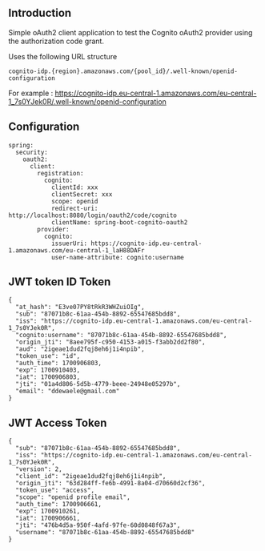 ## Introduction

Simple oAuth2 client application to test the Cognito oAuth2 provider using the authorization code grant.

Uses the following URL structure 

```
cognito-idp.{region}.amazonaws.com/{pool_id}/.well-known/openid-configuration
```

For example :
https://cognito-idp.eu-central-1.amazonaws.com/eu-central-1_7s0YJek0R/.well-known/openid-configuration


## Configuration

```
spring:
  security:
    oauth2:
      client:
        registration:
          cognito:
            clientId: xxx
            clientSecret: xxx
            scope: openid
            redirect-uri: http://localhost:8080/login/oauth2/code/cognito
            clientName: spring-boot-cognito-oauth2
        provider:
          cognito:
            issuerUri: https://cognito-idp.eu-central-1.amazonaws.com/eu-central-1_laH88DAFr
            user-name-attribute: cognito:username

```

## JWT token ID Token

```
{
  "at_hash": "E3ve07PY8tRkR3WHZuiOIg",
  "sub": "87071b8c-61aa-454b-8892-65547685bdd8",
  "iss": "https://cognito-idp.eu-central-1.amazonaws.com/eu-central-1_7s0YJek0R",
  "cognito:username": "87071b8c-61aa-454b-8892-65547685bdd8",
  "origin_jti": "8aee795f-c950-4153-a015-f3abb2dd2f80",
  "aud": "2igeae1dud2fqj8eh6j1i4npib",
  "token_use": "id",
  "auth_time": 1700906803,
  "exp": 1700910403,
  "iat": 1700906803,
  "jti": "01a4d806-5d5b-4779-beee-24948e05297b",
  "email": "ddewaele@gmail.com"
}
```

## JWT Access Token

```
{
  "sub": "87071b8c-61aa-454b-8892-65547685bdd8",
  "iss": "https://cognito-idp.eu-central-1.amazonaws.com/eu-central-1_7s0YJek0R",
  "version": 2,
  "client_id": "2igeae1dud2fqj8eh6j1i4npib",
  "origin_jti": "63d284ff-fe6b-4991-8a04-d70660d2cf36",
  "token_use": "access",
  "scope": "openid profile email",
  "auth_time": 1700906661,
  "exp": 1700910261,
  "iat": 1700906661,
  "jti": "476b4d5a-950f-4afd-97fe-60d0848f67a3",
  "username": "87071b8c-61aa-454b-8892-65547685bdd8"
}
```